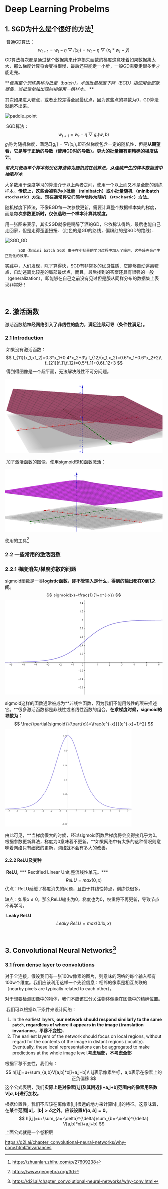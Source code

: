 # Deep Learning Probelms

## 1. SGD为什么是个很好的方法[^1]

​		普通GD算法：
$$
w_{t+1}=w_t-\eta\bigtriangledown l(x_t)=w_t-\eta\bigtriangledown(x_t*w_t-\hat{y})
$$
​		GD算法每次都是通过整个数据集来计算损失函数的梯度这意味着如果数据集太大，那么梯度计算将会变得很慢，最后还只能走一小步，一般GD需要走很多步才能走完。

​		***使用整个训练集称为批量（batch），术语批量梯度下降（BGD）指使用全部数据集，当批量单独出现时指使用一组样本。* **

​		其次如果进入鞍点，或者比较差得全局最优点，因为这些点的导数为0，GD算法就跑不出来。

![paddle_point](C:\Users\Administrator\Desktop\Project：777\CODE\python\Note\src\paddle_point.jpg)

​		SGD算法：
$$
w_{t+1}=w_t-\eta\bigtriangledown g_t(w,b)
$$
​		$g_t$称为随机梯度，满足$E[g_t]=\bigtriangledown l(x_t)$,即虽然梯度包含一定的随机性，但是**从期望看，它是等于正确的导数（使用GD时的导数）。更大的批量拥有更精确的梯度估计。**

​		***每次只使用单个样本的优化算法称为随机或在线算法，从连续产生的样本数据流中抽取样本***

​	大多数用于深度学习的算法介于以上两者之间，使用一个以上而又不是全部的训练样本。**传统上，这些会被称为小批量 （minibatch）或小批量随机 （minibatch stochastic）方法，现在通常将它们简单地称为随机 （stochastic）方法。**

​	随机梯度下降法，不像BGD每一次参数更新，需要计算整个数据样本集的梯度，而是**每次参数更新时，仅仅选取一个样本计算其梯度。**

​		用一张图来表示，其实SGD就像是喝醉了酒的GD，它依稀认得路，最后也能自己走回家，但是走得歪歪扭扭．（红色的是GD的路线，偏粉红的是SGD的路线）．

![SGD_GD](C:\Users\Administrator\Desktop\Project：777\CODE\python\Note\src\SGD_GD.png)

 		  SGD（指mini batch SGD）由于在小批量的学习过程中加入了噪声，这些噪声会产生正则化的效果。

​		实践中，人们发现，除了算得快，SGD有非常多的优良性质．它能够自动逃离鞍点，自动逃离比较差的局部最优点，而且，最后找到的答案还具有很强的一般（generalization），即能够在自己之前没有见过但是服从同样分布的数据集上表现非常好！

​		

## 2. 激活函数

​		激活函数**给神经网络引入了非线性的能力，满足连续可导（条件性满足）。**

### 2.1 Introduction

​		如果没有激活函数：
$$
f_{11}(x_1,x1_2)=0.3*x_1+0.4*x_2+3\\
f_{12}(x_1,x_2)=0.6*x_1+0.6*x_2+2\\
f_{21}(f_11,f_12)=0.5*f_11+0.6f_12+3
$$
​		得到得图像是一个超平面，无法解决线性不可分问题。

<img src="src/linearModel_withoutActFunc.jpg" alt="linearModel_withoutActFunc" style="zoom:50%;" />



​		加了激活函数的图像，使用sigmoid饱和函数激活：

<img src="src/linear_withActFunc.jpg" alt="linear_withActFunc" style="zoom: 50%;" />



使用的工具[^2]



### 2.2 一些常用的激活函数

### 2.2.1 梯度消失/梯度弥散的问题

​		sigmoid函数是一类**logistic函数，即不管输入是什么，得到的输出都在0到1之间。**
$$
sigmoid(x)=\frac{1}{1+e^{-x}}
$$
<img src="src/sigmoid.jpg" alt="sigmoid" style="zoom:67%;" />

sigmoid这样的函数通常被成为**非线性函数，因为我们不能用线性的项来描述它。**很多激活函数都是非线性或者线性函数的组合。**在求梯度时候，sigmoid的导数为：**
$$
\frac{\partial{sigmoid}}{\part{x}}=\frac{e^{-x}}{(e^{-x}+1)^2}
$$
<img src="src/partial_sigmoid.jpg" alt="partial_sigmoid" style="zoom:50%;" />

由此可见，**当梯度很大的时候，经过sigmoid函数后梯度将会变得接几乎为0。根据参数更新算法，梯度为0意味着不更新。**如果网络中有太多的这种情况则意味着网络只有细微的更新，网络就不会有多大的改善。

#### 2.2.2 ReLU及变种

​		**ReLU,** *** Rectified Linear Unit,整流线性单元。***
$$
ReLU=max(0,x)
$$
优点：ReLU延缓了梯度消失的问题，且由于其线性特点，训练快很多。

缺点：如果$x\leq0$，那么ReLU输出为0，梯度也为0，权重将不再更新，导致节点不再学习。

​		**Leaky ReLU**
$$
Leaky \ ReLU =max(0.1x,x)
$$

​	

## 3. Convolutional Neural Networks[^3]

### 3.1 from dense layer to convolutions

​		对于全连接，假设我们有一张100w像素的图片，则意味的网络的每个输入都有100w个维度。我们应该利用这样一个先验信息：相邻的像素是相互关联的（nearby pixels are typically related to each other）。

​		对于想要检测图像中的物体，我们不应该过分关注物体像素在图像中的精确位置。

​		我们可以根据以下条件来设计网络：

1. In the earliest layers, **our network should respond similarly to the same `patch`, regardless of where it appears in the image (translation invariance，平移不变性).**
2. The earliest layers of the network should  focus on local regions, without regard for the contents of the image in distant regions (locality). Eventually, these local representations can be aggregated to make predictions at the whole image level.**考虑局部，不考虑全部**

根据平移不变性，我们有：
$$
h[i,j]=u+\sum_{a,b}V[a,b]*x[i+a,j+b]\\
i,j表示像素坐标，a,b表示在像素上的正负偏移
$$
这个公式表明，我们**实际上是对像素[i,j]及其附近[i+a,j+b]范围内的像素用系数$V[a,b]$进行加权。**

根据位置性，我们不应该在离像素[i,j]很远的地方来计算h[i,j]的特征。这意味着，在**某个范围$|a|，|b|>\delta$之外。应该设置$V[a,b]=0。$**
$$
h[i,j]=u+\sum_{a=-\delta}^{\delta}\sum_{b=-\delta}^{\delta}
V[a,b]*x[i+a,j+b]
$$
上面公式就是一个卷积层

https://d2l.ai/chapter_convolutional-neural-networks/why-conv.html#invariances





[^1]: https://zhuanlan.zhihu.com/p/27609238

[^2]: https://www.geogebra.org/3d

[^3]: https://d2l.ai/chapter_convolutional-neural-networks/why-conv.html

